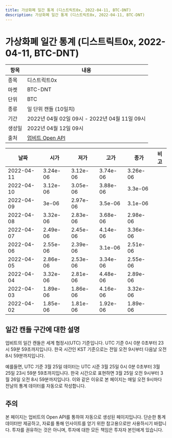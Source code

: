 ```yaml
---
title: 가상화폐 일간 통계 (디스트릭트0x, 2022-04-11, BTC-DNT)
description: 가상화폐 일간 통계 (디스트릭트0x, 2022-04-11, BTC-DNT)
---
```



가상화폐 일간 통계 (디스트릭트0x, 2022-04-11, BTC-DNT)
===

|항목|내용|
|--|--|
|종목|디스트릭트0x|
|마켓|BTC-DNT|
|단위|BTC|
|종류|일 단위 캔들 (10일치)|
|기간|2022년 04월 02일 09시 - 2022년 04월 11일 09시|
|생성일|2022년 04월 12일 09시|
|출처|[업비트 Open API](https://docs.upbit.com)|


|날짜|시가|저가|고가|종가|비고|
|--|--|--|--|--|--|
|2022-04-11|3.24e-06|3.12e-06|3.74e-06|3.26e-06|    |
|2022-04-10|3.12e-06|3.05e-06|3.88e-06|3.3e-06|    |
|2022-04-09|3e-06|2.97e-06|3.5e-06|3.1e-06|    |
|2022-04-08|3.32e-06|2.83e-06|3.68e-06|2.98e-06|    |
|2022-04-07|2.49e-06|2.45e-06|4.14e-06|3.36e-06|    |
|2022-04-06|2.55e-06|2.39e-06|3.1e-06|2.51e-06|    |
|2022-04-05|2.86e-06|2.53e-06|3.34e-06|2.55e-06|    |
|2022-04-04|3.32e-06|2.81e-06|4.48e-06|2.89e-06|    |
|2022-04-03|1.89e-06|1.86e-06|4.16e-06|3.32e-06|    |
|2022-04-02|1.85e-06|1.81e-06|1.92e-06|1.89e-06|    |


일간 캔들 구간에 대한 설명
---


업비트의 일간 캔들은 세계 협정시(UTC) 기준입니다. 
UTC 기준 0시 0분 0초부터 23시 59분 59초까지입니다. 
한국 시간인 KST 기준으로는 전일 오전 9시부터 다음날 오전 8시 59분까지입니다. 


예를들면, UTC 기준 3월 25일 데이터는 UTC 시준 3월 25일 0시 0분 0초부터 3월 25일 23시 59분 59초까지입니다. 
한국 시간으로 표현하면 3월 25일 오전 9시부터 3월 26일 오전 8시 59분까지입니다. 
이와 같은 이유로 본 페이지는 매일 오전 9시마다 전날의 통계 데이터를 자동으로 작성합니다. 


주의
---


본 페이지는 업비트의 Open API를 통하여 자동으로 생성된 페이지입니다. 
단순한 통계 데이터만 제공하고, 자료를 통해 인사이트를 얻기 위한 참고용으로만 사용하시기 바랍니다. 
투자를 권유하는 것은 아니며, 투자에 대한 모든 책임은 투자자 본인에게 있습니다. 
